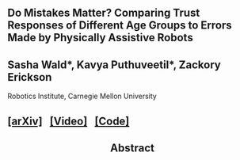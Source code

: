 <!---
# Do Mistakes Matter? Comparing Trust Responses of Different Age Groups to Errors Made by Physically Assistive Robots
---->
## Do Mistakes Matter? Comparing Trust Responses of Different Age Groups to Errors Made by Physically Assistive Robots
## Sasha Wald\*, Kavya Puthuveetil\*, Zackory Erickson
Robotics Institute, Carnegie Mellon University
## [[arXiv]](https://google.com)  &nbsp;  [[Video]](https://google.com)  &nbsp;  [[Code]](https://google.com)

<h2 style="text-align: center;">Abstract</h2>
